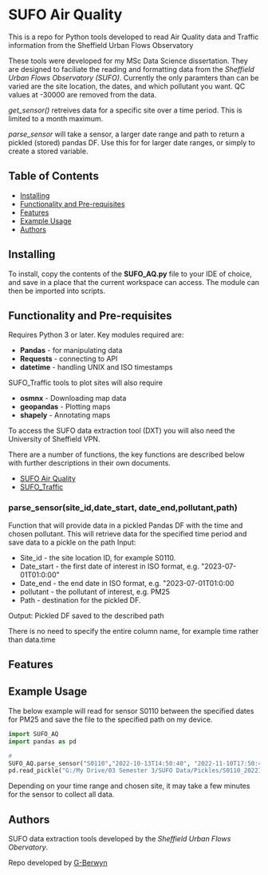 # SUFO Air Quality
This is a repo for Python tools developed to read Air Quality data and Traffic information from the Sheffield Urban Flows Observatory

These tools were developed for my MSc Data Science dissertation. They are designed to faciliate the reading and formatting data from the *Sheffield Urban Flows Observatory (SUFO)*. Currently the only paramters than can be varied are the site location, the dates, and which pollutant you want. QC values at -30000 are removed from the data.

*get_sensor()* retreives data for a specific site over a time period. This is limited to a month maximum.

*parse_sensor* will take a sensor, a larger date range and path to return a pickled (stored) pandas DF. Use this for for larger date ranges, or simply to create a stored variable.

## Table of Contents
- [Installing](#Installing)
- [Functionality and Pre-requisites](#Functionality-and-Pre-requisites)
- [Features](#Features)
- [Example Usage](#Example-Usage)
- [Authors](#Authors)
  
## Installing
To install, copy the contents of the **SUFO_AQ.py** file to your IDE of choice, and save in a place that the current workspace can access. The module can then be imported into scripts.

## Functionality and Pre-requisites

Requires Python 3 or later. Key modules required are:
- **Pandas** - for manipulating data
- **Requests** - connecting to API
- **datetime** - handling UNIX and ISO timestamps

SUFO_Traffic tools to plot sites will also require
- **osmnx** - Downloading map data
- **geopandas** - Plotting maps
- **shapely** - Annotating maps

To access the SUFO data extraction tool (DXT) you will also need the University of Sheffield VPN.

There are a number of functions, the key functions are described below with further descriptions in their own documents.
- [SUFO Air Quality](https://github.com/G-Berwyn/SUFO-Air-Quality/blob/main/AQ%20Descriptions.md)
- [SUFO_Traffic](https://github.com/G-Berwyn/SUFO-Air-Quality/blob/main/Traffic%20Description.md)

### **parse_sensor(site_id,date_start, date_end,pollutant,path)**
Function that will provide data in a pickled Pandas DF with the time and chosen pollutant. This will retrieve data for the specified time period and save data to a pickle on the path
Input:
- Site_id - the site location ID, for example  S0110.
- Date_start - the first date of interest in ISO format, e.g. "2023-07-01T01:0:00"
- Date_end - the end date in ISO format, e.g. "2023-07-01T01:0:00
- pollutant - the pollutant of interest, e.g. PM25
- Path - destination for the pickled DF.

Output: Pickled DF saved to the described path

There is no need to specify the entire column name, for example time rather than data.time


## Features

## Example Usage

The below example will read for sensor S0110 between the specified dates for PM25 and save the file to the specified path on my device.

```python
import SUFO_AQ
import pandas as pd

#
SUFO_AQ.parse_sensor("S0110","2022-10-13T14:50:40", "2022-11-10T17:50:40","time","PM25","G:/My Drive/03 Semester 3/SUFO Data/Pickles/")
pd.read_pickle("G:/My Drive/03 Semester 3/SUFO Data/Pickles/S0110_20221013_20221110_PM25")

```
Depending on your time range and chosen site, it may take a few minutes for the sensor to collect all data.

## Authors
SUFO data extraction tools developed by the *Sheffield Urban Flows Obervatory*.

Repo developed by [G-Berwyn](https://github.com/G-Berwyn)
